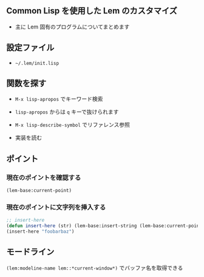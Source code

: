 ## Common Lisp を使用した Lem のカスタマイズ
- 主に Lem 固有のプログラムについてまとめます

## 設定ファイル
- `~/.lem/init.lisp`

## 関数を探す
- `M-x lisp-apropos` でキーワード検索
- `lisp-apropos` からは `q` キーで抜けられます

- `M-x lisp-describe-symbol` でリファレンス参照

- 実装を読む

## ポイント

### 現在のポイントを確認する

````lisp
(lem-base:current-point)
````

### 現在のポイントに文字列を挿入する

````lisp
;; insert-here
(defun insert-here (str) (lem-base:insert-string (lem-base:current-point) str))
(insert-here "foobarbaz")
````

## モードライン

`(lem:modeline-name lem::*current-window*)` でバッファ名を取得できる
